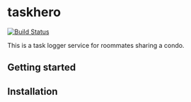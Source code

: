 # taskhero
[![Build Status](https://travis-ci.com/marattm/taskhero.svg?branch=master)](https://travis-ci.com/marattm/taskhero)

This is a task logger service for roommates sharing a condo.

## Getting started

## Installation